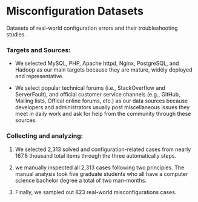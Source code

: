 # Misconfiguration Datasets
Datasets of real-world configuration errors and their troubleshooting studies.


### Targets and Sources:

- We selected MySQL, PHP, Apache httpd, Nginx, PostgreSQL, and Hadoop as our main targets because they are mature, widely deployed and representative. 

- We select popular technical forums (i.e., StackOverflow and ServerFault), and official customer service channels (e.g., GitHub, Mailing lists, Offical online forums, etc.) as our data sources because developers and administrators usually post miscellaneous issues they meet in daily work and ask for help from the community through these sources.


### Collecting and analyzing: 

1. We selected 2,313 solved and configuration-related cases from nearly 167.8 thousand total items through the three automatically steps.

2. we manually inspected all 2,313 cases following two principles. The manual analysis took five graduate students who all have a computer science bachelor degree a total of two man-months. 

3. Finally, we sampled out 823 real-world misconfigurations cases. 

